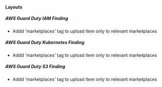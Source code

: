 
#### Layouts
##### AWS Guard Duty IAM Finding
- Addd 'marketplaces' tag to upload item only to relevant marketplaces
##### AWS Guard Duty Kubernetes Finding
- Addd 'marketplaces' tag to upload item only to relevant marketplaces
##### AWS Guard Duty S3 Finding
- Addd 'marketplaces' tag to upload item only to relevant marketplaces
